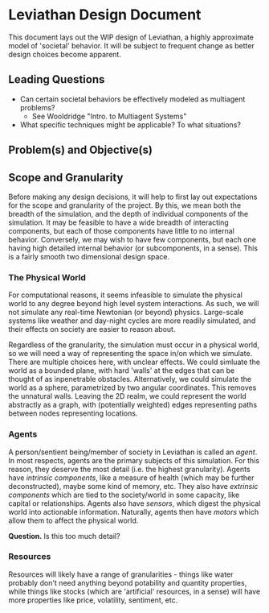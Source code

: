 # Leviathan Design Document
This document lays out the WIP design of Leviathan, a highly approximate model of 'societal' behavior.
It will be subject to frequent change as better design choices become apparent.

## Leading Questions
- Can certain societal behaviors be effectively modeled as multiagent problems?
    - See Wooldridge "Intro. to Multiagent Systems"
- What specific techniques might be applicable? To what situations?

## Problem(s) and Objective(s)

## Scope and Granularity
Before making any design decisions, it will help to first lay out expectations for the scope and
granularity of the project. By this, we mean both the breadth of the simulation, and the depth
of individual components of the simulation. It may be feasible to have a wide breadth of interacting
components, but each of those components have little to no internal behavior. Conversely, we may
wish to have few components, but each one having high detailed internal behavior (or subcomponents,
in a sense). This is a fairly smooth two dimensional design space.

### The Physical World
For computational reasons, it seems infeasible to simulate the physical world to any degree beyond
high level system interactions. As such, we will not simulate any real-time Newtonian (or beyond)
physics. Large-scale systems like weather and day-night cycles are more readily simulated, and their
effects on society are easier to reason about.

Regardless of the granularity, the simulation must occur in a physical world, so we will need a way
of representing the space in/on which we simulate. There are multiple choices here, with unclear
effects. We could simluate the world as a bounded plane, with hard 'walls' at the edges that can be
thought of as inpenetrable obstacles. Alternatively, we could simulate the world as a sphere,
parametrized by two angular coordinates. This removes the unnatural walls. Leaving the 2D realm, we
could represent the world abstractly as a graph, with (potentially weighted) edges representing paths
between nodes representing locations.

### Agents
A person/sentient being/member of society in Leviathan is called an *agent*. In most respects, agents
are the primary subjects of this simulation. For this reason, they deserve the most detail (i.e. the
highest granularity). Agents have *intrinsic components*, like a measure of health (which may be
further deconstructed), maybe some kind of memory, etc. They also have *extrinsic components* which are tied to the society/world in some capacity, like capital or relationships. Agents also have
*sensors*, which digest the physical world into actionable information. Naturally, agents then have
*motors* which allow them to affect the physical world.

**Question.** Is this too much detail?

### Resources
Resources will likely have a range of granularities - things like water probably don't need anything
beyond potability and quantity properties, while things like stocks (which are 'artificial' resources,
in a sense) will have more properties like price, volatility, sentiment, etc.
